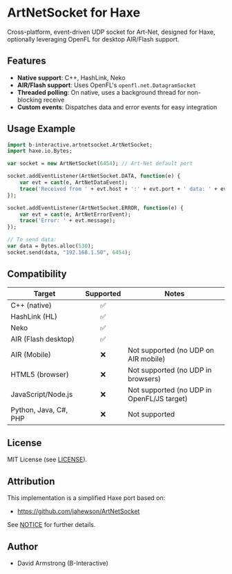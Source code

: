 # ArtNetSocket for Haxe

Cross-platform, event-driven UDP socket for Art-Net, designed for Haxe, optionally leveraging OpenFL for desktop AIR/Flash support.

## Features

- **Native support**: C++, HashLink, Neko
- **AIR/Flash support**: Uses OpenFL's `openfl.net.DatagramSocket`
- **Threaded polling**: On native, uses a background thread for non-blocking receive
- **Custom events**: Dispatches data and error events for easy integration

## Usage Example

```haxe
import b-interactive.artnetsocket.ArtNetSocket;
import haxe.io.Bytes;

var socket = new ArtNetSocket(6454); // Art-Net default port

socket.addEventListener(ArtNetSocket.DATA, function(e) {
    var evt = cast(e, ArtNetDataEvent);
    trace('Received from ' + evt.host + ':' + evt.port + ' data: ' + evt.data.length + ' bytes');
});

socket.addEventListener(ArtNetSocket.ERROR, function(e) {
    var evt = cast(e, ArtNetErrorEvent);
    trace('Error: ' + evt.message);
});

// To send data:
var data = Bytes.alloc(530);
socket.send(data, "192.168.1.50", 6454);
```

## Compatibility

| Target                | Supported | Notes                                      |
|-----------------------|:---------:|--------------------------------------------|
| C++ (native)          | ✅        |                                            |
| HashLink (HL)         | ✅        |                                            |
| Neko                  | ✅        |                                            |
| AIR (Flash desktop)   | ✅        |                                            |
| AIR (Mobile)          | ❌        | Not supported (no UDP on AIR mobile)       |
| HTML5 (browser)       | ❌        | Not supported (no UDP in browsers)         |
| JavaScript/Node.js    | ❌        | Not supported (no UDP in OpenFL/JS target) |
| Python, Java, C#, PHP | ❌        | Not supported                              |

## License

MIT License (see [LICENSE](LICENSE)).

## Attribution

This implementation is a simplified Haxe port based on:
- https://github.com/jahewson/ArtNetSocket

See [NOTICE](NOTICE) for further details.

## Author

- David Armstrong (B-Interactive)
